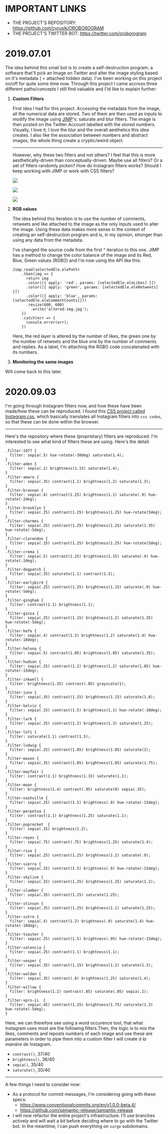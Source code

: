# IMPORTANT LINKS

- THE PROJECT'S REPOSITORY: https://github.com/cyruslk/OROBOROGRAM
- THE PROJECT'S TWITTER BOT: https://twitter.com/oroborogram

# 2019.07.01

The idea behind this small bot is to create a self-destruction program; a software that'll pick an Image on Twitter and alter the image styling based on it's metadata ( = attached hidden data). I've been working on this project on/off for quite some time now. Through this project I came accross three different paths/concepts I still find valuable and I'ld like to explain further:

1. **Custom Filters**

   First idea I had for this project.  Accessing the metadata from the image, all the numerical data are stored. Two of them are then used as inputs to modify the image using [JIMP](https://www.npmjs.com/package/jimp)'s: saturate and blur filters. The image is then posted on the Twitter Account labelled with the stored numbers. Visually, I love it; I love the blur and the overall aesthetics this idea creates. I also like the association between numbers and abstract images, the whole thing create a cryptic/weird object.

   ------

   However, why these two filters and not others? I feel that this is more aesthetically-driven than conceptually-driven. Maybe use all filters? Or a set of filters randomly picken? How do Instagram filters works? Should I keep working with JIMP or work with CSS filters?



   ![](https://res.cloudinary.com/www-c-t-l-k-com/image/upload/v1540331301/5_ht8kln.jpg)



   ![](https://res.cloudinary.com/www-c-t-l-k-com/image/upload/v1540331245/3_uaf6gx.jpg)   

   ![](https://res.cloudinary.com/www-c-t-l-k-com/image/upload/v1540331116/4_hlapdp.jpg)

2. **RGB values**

   The idea behind this iteration is to use the number of comments, retweets and like attached to the image as the only inputs used to alter the image. Using these data makes more sense in the context of creating an self-destruction program and is, in my opinion, stronger than using any data from the metadata.

   I've changed the source code from the first ^ iteration to this one. JIMP has a method to change the color balance of the image and  its Red, Blue, Green values (RGB()) and I'm now using the API like this:

       Jimp.read(selectedEle.elePath)
           .then(img => {
             return img
             .color([{ apply: 'red', params: [selectedEle.eleLikes] }])
             .color([{ apply: 'green', params: [selectedEle.eleRetweets] }])
             .color([{ apply: 'blue', params: [selectedEle.eleCommentCounts]}])
             .resize(600, 600)
               .write('altered-img.jpg');
           })
           .catch(err => {
             console.error(err);
           })
   Here, the red layer is altered by the number of likes, the green one by the number of retweets and the blue one by the number of comments and replies. As a label, I'm attaching the RGB() code concatenated with its numbers.

3. **Monitoring the same images** 

Will come back to this later.

# 2020.09.03


I'm going through Instagram filters now, and how these have been made/how these can be reproduced. I found this [CSS project called Instagram.css](https://picturepan2.github.io/instagram.css/), which basically translates all Instagram filters into `css codes`, so that these can be done within the browser.

------

Here's the repository where these (proprietary) filters are reproduced. I'm interested to see what kind of filters these are using. Here's the detail:

```
.filter-1977 {
  filter: sepia(.5) hue-rotate(-30deg) saturate(1.4);
}
.filter-aden {
  filter: sepia(.2) brightness(1.15) saturate(1.4);
}
.filter-amaro {
  filter: sepia(.35) contrast(1.1) brightness(1.2) saturate(1.3);
}
.filter-brannan {
  filter: sepia(.4) contrast(1.25) brightness(1.1) saturate(.9) hue-rotate(-2deg);
}
.filter-brooklyn {
  filter: sepia(.25) contrast(1.25) brightness(1.25) hue-rotate(5deg);
}
.filter-charmes {
  filter: sepia(.25) contrast(1.25) brightness(1.25) saturate(1.35) hue-rotate(-5deg);
}
.filter-clarendon {
  filter: sepia(.15) contrast(1.25) brightness(1.25) hue-rotate(5deg);
}
.filter-crema {
  filter: sepia(.5) contrast(1.25) brightness(1.15) saturate(.9) hue-rotate(-2deg);
}
.filter-dogpatch {
  filter: sepia(.35) saturate(1.1) contrast(1.5);
}
.filter-earlybird {
  filter: sepia(.25) contrast(1.25) brightness(1.15) saturate(.9) hue-rotate(-5deg);
}
.filter-gingham {
  filter: contrast(1.1) brightness(1.1);
}
.filter-ginza {
  filter: sepia(.25) contrast(1.15) brightness(1.2) saturate(1.35) hue-rotate(-5deg);
}
.filter-hefe {
  filter: sepia(.4) contrast(1.5) brightness(1.2) saturate(1.4) hue-rotate(-10deg);
}
.filter-helena {
  filter: sepia(.5) contrast(1.05) brightness(1.05) saturate(1.35);
}
.filter-hudson {
  filter: sepia(.25) contrast(1.2) brightness(1.2) saturate(1.05) hue-rotate(-15deg);
}
.filter-inkwell {
  filter: brightness(1.25) contrast(.85) grayscale(1);
}
.filter-juno {
  filter: sepia(.35) contrast(1.15) brightness(1.15) saturate(1.8);
}
.filter-kelvin {
  filter: sepia(.15) contrast(1.5) brightness(1.1) hue-rotate(-10deg);
}
.filter-lark {
  filter: sepia(.25) contrast(1.2) brightness(1.3) saturate(1.25);
}
.filter-lofi {
  filter: saturate(1.1) contrast(1.5);
}
.filter-ludwig {
  filter: sepia(.25) contrast(1.05) brightness(1.05) saturate(2);
}
.filter-maven {
  filter: sepia(.35) contrast(1.05) brightness(1.05) saturate(1.75);
}
.filter-mayfair {
  filter: contrast(1.1) brightness(1.15) saturate(1.1);
}
.filter-moon {
  filter: brightness(1.4) contrast(.95) saturate(0) sepia(.35);
}
.filter-nashville {
  filter: sepia(.25) contrast(1.5) brightness(.9) hue-rotate(-15deg);
}
.filter-perpetua {
  filter: contrast(1.1) brightness(1.25) saturate(1.1);
}
.filter-poprocket  {
  filter: sepia(.15) brightness(1.2);
}
.filter-reyes {
  filter: sepia(.75) contrast(.75) brightness(1.25) saturate(1.4);
}
.filter-rise {
  filter: sepia(.25) contrast(1.25) brightness(1.2) saturate(.9);
}
.filter-sierra {
  filter: sepia(.25) contrast(1.5) brightness(.9) hue-rotate(-15deg);
}
.filter-skyline {
  filter: sepia(.15) contrast(1.25) brightness(1.25) saturate(1.2);
}
.filter-slumber {
  filter: sepia(.35) contrast(1.25) saturate(1.25);
}
.filter-stinson {
  filter: sepia(.35) contrast(1.25) brightness(1.1) saturate(1.25);
}
.filter-sutro {
  filter: sepia(.4) contrast(1.2) brightness(.9) saturate(1.4) hue-rotate(-10deg);
}
.filter-toaster {
  filter: sepia(.25) contrast(1.5) brightness(.95) hue-rotate(-15deg);
}
.filter-valencia {
  filter: sepia(.25) contrast(1.1) brightness(1.1);
}
.filter-vesper {
  filter: sepia(.35) contrast(1.15) brightness(1.2) saturate(1.3);
}
.filter-walden {
  filter: sepia(.35) contrast(.8) brightness(1.25) saturate(1.4);
}
.filter-willow {
  filter: brightness(1.2) contrast(.85) saturate(.05) sepia(.2);
}
.filter-xpro-ii  {
  filter: sepia(.45) contrast(1.25) brightness(1.75) saturate(1.3) hue-rotate(-5deg);
}
```


Here, we can therefore see using a word occurence tool, that what Instagram uses most are the following filters.Then, the logic is to mix the likes, comments and reposts numbers of each image and use these are parameters in order to pipe them into a custom filter I will create *à la manière de* Instagram.


- `contrast()`, 37/40
- `brightness()`, 36/40
- `sepia()`, 35/40
- `saturate()`, 30/40

------

A few things I need to consider now:

- As a protocol for commit messages, I'm considering going with these specs:
  - https://www.conventionalcommits.org/en/v1.0.0-beta.4/
  - https://github.com/semantic-release/semantic-release
- I will now refactor the entire project's infrastructure. I'll use branches actively and will wait a bit before deciding where to go with the Twitter bot. In the meantime, I can push everything on  `surge` subdomains.



